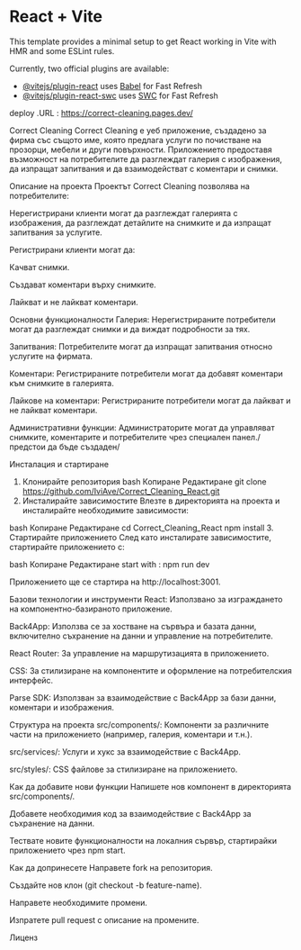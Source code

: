 # React + Vite

This template provides a minimal setup to get React working in Vite with HMR and some ESLint rules.

Currently, two official plugins are available:

- [@vitejs/plugin-react](https://github.com/vitejs/vite-plugin-react/blob/main/packages/plugin-react/README.md) uses [Babel](https://babeljs.io/) for Fast Refresh
- [@vitejs/plugin-react-swc](https://github.com/vitejs/vite-plugin-react-swc) uses [SWC](https://swc.rs/) for Fast Refresh


deploy
.URL : https://correct-cleaning.pages.dev/

Correct Cleaning
Correct Cleaning е уеб приложение, създадено за фирма със същото име, която предлага услуги по почистване на прозорци, мебели и други повърхности. Приложението предоставя възможност на потребителите да разглеждат галерия с изображения, да изпращат запитвания и да взаимодействат с коментари и снимки.

Описание на проекта
Проектът Correct Cleaning позволява на потребителите:

Нерегистрирани клиенти могат да разглеждат галерията с изображения, да разглеждат детайлите на снимките и да изпращат запитвания за услугите.

Регистрирани клиенти могат да:

Качват снимки.

Създават коментари върху снимките.

Лайкват и не лайкват коментари.

Основни функционалности
Галерия: Нерегистрираните потребители могат да разглеждат снимки и да виждат подробности за тях.

Запитвания: Потребителите могат да изпращат запитвания относно услугите на фирмата.

Коментари: Регистрираните потребители могат да добавят коментари към снимките в галерията.

Лайкове на коментари: Регистрираните потребители могат да лайкват и не лайкват коментари.

Административни функции: Администраторите могат да управляват снимките, коментарите и потребителите чрез специален панел./предстои да бъде създаден/

Инсталация и стартиране
1. Клонирайте репозитория
bash
Копиране
Редактиране
git clone https://github.com/IviAve/Correct_Cleaning_React.git
2. Инсталирайте зависимостите
Влезте в директорията на проекта и инсталирайте необходимите зависимости:

bash
Копиране
Редактиране
cd Correct_Cleaning_React
npm install
3. Стартирайте приложението
След като инсталирате зависимостите, стартирайте приложението с:

bash
Копиране
Редактиране
  start with : npm run dev
  
Приложението ще се стартира на http://localhost:3001.

Базови технологии и инструменти
React: Използвано за изграждането на компонентно-базираното приложение.

Back4App: Използва се за хостване на сървъра и базата данни, включително съхранение на данни и управление на потребителите.

React Router: За управление на маршрутизацията в приложението.

CSS: За стилизиране на компонентите и оформление на потребителския интерфейс.

Parse SDK: Използван за взаимодействие с Back4App за бази данни, коментари и изображения.

Структура на проекта
src/components/: Компоненти за различните части на приложението (например, галерия, коментари и т.н.).

src/services/: Услуги и хукс за взаимодействие с Back4App.

src/styles/: CSS файлове за стилизиране на приложението.

Как да добавите нови функции
Напишете нов компонент в директорията src/components/.

Добавете необходимия код за взаимодействие с Back4App за съхранение на данни.

Тествате новите функционалности на локалния сървър, стартирайки приложението чрез npm start.

Как да допринесете
Направете fork на репозитория.

Създайте нов клон (git checkout -b feature-name).

Направете необходимите промени.

Изпратете pull request с описание на промените.

Лиценз
